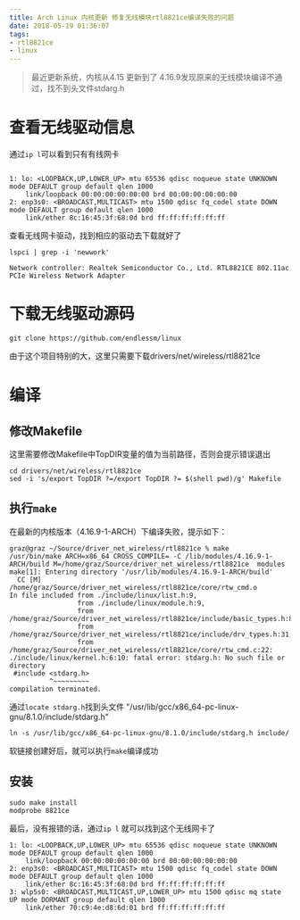 ```yaml
---
title: Arch Linux 内核更新 修复无线模块rtl8821ce编译失败的问题
date: 2018-05-19 01:36:07
tags:
- rtl8821ce
- linux
---
```



> 最近更新系统，内核从4.15 更新到了 4.16.9发现原来的无线模块编译不通过，找不到头文件stdarg.h

# 查看无线驱动信息

通过`ip l`可以看到只有有线网卡
```

1: lo: <LOOPBACK,UP,LOWER_UP> mtu 65536 qdisc noqueue state UNKNOWN mode DEFAULT group default qlen 1000
    link/loopback 00:00:00:00:00:00 brd 00:00:00:00:00:00
2: enp3s0: <BROADCAST,MULTICAST> mtu 1500 qdisc fq_codel state DOWN mode DEFAULT group default qlen 1000
    link/ether 8c:16:45:3f:68:0d brd ff:ff:ff:ff:ff:ff

```

查看无线网卡驱动，找到相应的驱动去下载就好了
```
lspci | grep -i 'newwork'

Network controller: Realtek Semiconductor Co., Ltd. RTL8821CE 802.11ac PCIe Wireless Network Adapter

```

# 下载无线驱动源码
```
git clone https://github.com/endlessm/linux
```
由于这个项目特别的大，这里只需要下载drivers/net/wireless/rtl8821ce

# 编译

## 修改Makefile

这里需要修改Makefile中TopDIR变量的值为当前路径，否则会提示错误退出
```
cd drivers/net/wireless/rtl8821ce
sed -i 's/export TopDIR ?=/export TopDIR ?= $(shell pwd)/g' Makefile
```
## 执行`make` 
在最新的内核版本（4.16.9-1-ARCH）下编译失败，提示如下：
```
graz@graz ~/Source/driver_net_wireless/rtl8821ce % make
/usr/bin/make ARCH=x86_64 CROSS_COMPILE= -C /lib/modules/4.16.9-1-ARCH/build M=/home/graz/Source/driver_net_wireless/rtl8821ce  modules
make[1]: Entering directory '/usr/lib/modules/4.16.9-1-ARCH/build'
  CC [M]  /home/graz/Source/driver_net_wireless/rtl8821ce/core/rtw_cmd.o
In file included from ./include/linux/list.h:9,
                 from ./include/linux/module.h:9,
                 from /home/graz/Source/driver_net_wireless/rtl8821ce/include/basic_types.h:81,
                 from /home/graz/Source/driver_net_wireless/rtl8821ce/include/drv_types.h:31,
                 from /home/graz/Source/driver_net_wireless/rtl8821ce/core/rtw_cmd.c:22:
./include/linux/kernel.h:6:10: fatal error: stdarg.h: No such file or directory
 #include <stdarg.h>
          ^~~~~~~~~~
compilation terminated.
```

通过`locate stdarg.h`找到头文件 "/usr/lib/gcc/x86_64-pc-linux-gnu/8.1.0/include/stdarg.h"
```
ln -s /usr/lib/gcc/x86_64-pc-linux-gnu/8.1.0/include/stdarg.h include/
```

软链接创建好后，就可以执行`make`编译成功

## 安装
```
sudo make install
modprobe 8821ce
```
最后，没有报错的话，通过`ip l` 就可以找到这个无线网卡了
```
1: lo: <LOOPBACK,UP,LOWER_UP> mtu 65536 qdisc noqueue state UNKNOWN mode DEFAULT group default qlen 1000
    link/loopback 00:00:00:00:00:00 brd 00:00:00:00:00:00
2: enp3s0: <BROADCAST,MULTICAST> mtu 1500 qdisc fq_codel state DOWN mode DEFAULT group default qlen 1000
    link/ether 8c:16:45:3f:68:0d brd ff:ff:ff:ff:ff:ff
3: wlp5s0: <BROADCAST,MULTICAST,UP,LOWER_UP> mtu 1500 qdisc mq state UP mode DORMANT group default qlen 1000
    link/ether 70:c9:4e:d8:6d:01 brd ff:ff:ff:ff:ff:ff
```
